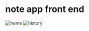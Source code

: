 # note app front end

![home](./public//assets//home.png)
![history](./public//assets//history.png)
